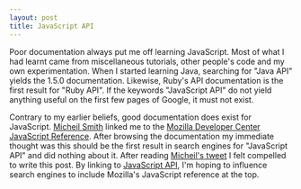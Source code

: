 ```yaml
---
layout: post
title: JavaScript API
---
```


Poor documentation always put me off learning JavaScript. Most of what I had learnt came from miscellaneous tutorials, other people's code and my own experimentation. When I started learning Java, searching for "Java API" yields the 1.5.0 documentation. Likewise, Ruby's API documentation is the first result for "Ruby API". If the keywords "JavaScript API" do not yield anything useful on the first few pages of Google, it must not exist.

Contrary to my earlier beliefs, good documentation does exist for JavaScript. [Micheil Smith](http://brandedcode.com/) linked me to the [Mozilla Developer Center JavaScript Reference](https://developer.mozilla.org/en/JavaScript/Reference). After browsing the documentation my immediate thought was this should be the first result in search engines for "JavaScript API" and did nothing about it. After reading [Micheil's tweet](http://twitter.com/#!/miksago/status/27013179722) I felt compelled to write this post. By linking to [JavaScript API](https://developer.mozilla.org/en/JavaScript/Reference), I'm hoping to influence search engines to include Mozilla's JavaScript reference at the top.
